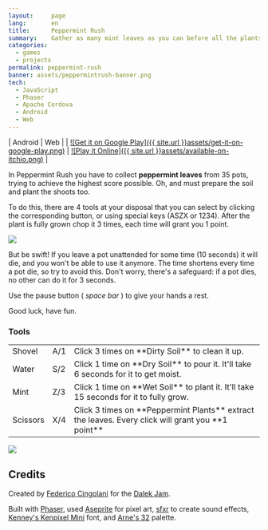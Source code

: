 ```yaml
---
layout:     page
lang:       en
title:      Peppermint Rush
summary:    Gather as many mint leaves as you can before all the plants die.
categories:
  - games
  - projects
permalink: peppermint-rush
banner: assets/peppermintrush-banner.png
tech:
  - JavaScript
  - Phaser
  - Apache Cordova
  - Android
  - Web
---
```


| Android | Web |
| [![Get it on Google Play]({{ site.url }}assets/get-it-on-google-play.png)](https://play.google.com/store/apps/details?id=ar.com.fcingolani.peppermintrush) | [![Play it Online]({{ site.url }}assets/available-on-itchio.png)](http://fcingolani.itch.io/peppermint-rush) |

In Peppermint Rush you have to collect **peppermint leaves** from 35 pots, trying to achieve the highest score possible. Oh, and must prepare the soil and plant the shoots too.

To do this, there are 4 tools at your disposal that you can select by clicking the corresponding button, or using special keys (ASZX or 1234). After the plant is fully grown chop it 3 times, each time will grant you 1 point.

![]({{site.url}}assets/peppermintrush-tutorial.gif)

But be swift! If you leave a pot unattended for some time (10 seconds) it will die, and you won't be able to use it anymore. The time shortens every time a pot die, so try to avoid this. Don't worry, there's a safeguard: if a pot dies, no other can do it for 3 seconds.

Use the pause button ( _space bar_ ) to give your hands a rest.

Good luck, have fun.

### Tools

<table>

<tbody>

<tr>

<td>Shovel</td>

<td nowrap="">A/1</td>

<td>Click 3 times on **Dirty Soil** to clean it up.</td>

</tr>

<tr>

<td>Water</td>

<td nowrap="">S/2</td>

<td>Click 1 time on **Dry Soil** to pour it. It'll take 6 seconds for it to get moist.</td>

</tr>

<tr>

<td>Mint</td>

<td nowrap="">Z/3</td>

<td>Click 1 time on **Wet Soil** to plant it. It'll take 15 seconds for it to fully grow.</td>

</tr>

<tr>

<td>Scissors</td>

<td nowrap="">X/4</td>

<td>Click 3 times on **Peppermint Plants** extract the leaves. Every click will grant you **1 point**</td>

</tr>

</tbody>

</table>

![]({{site.url}}assets/peppermintrush-screenshot.png)

## Credits

Created by [Federico Cingolani](http://twitter.com/fcingolani) for the [Dalek Jam](itch.io/jam/dalek-jam).

Built with [Phaser](https://phaser.io/), used [Aseprite](http://www.aseprite.org/) for pixel art, [sfxr](http://www.drpetter.se/project_sfxr.html) to create sound effects, [Kenney's Kenpixel Mini](http://kenney.nl/) font, and [Arne's 32](http://androidarts.com/palette/16pal.htm) palette.
